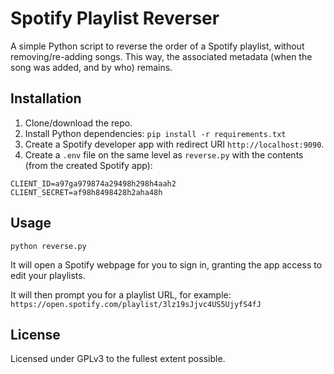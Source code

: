 # Spotify Playlist Reverser

A simple Python script to reverse the order of a Spotify playlist, without removing/re-adding songs. This way, the
associated metadata (when the song was added, and by who) remains.

## Installation

1. Clone/download the repo.
2. Install Python dependencies: `pip install -r requirements.txt`
3. Create a Spotify developer app with redirect URI `http://localhost:9090`.
4. Create a `.env` file on the same level as `reverse.py` with the contents (from the created Spotify app):

```properties
CLIENT_ID=a97ga979874a29498h298h4aah2
CLIENT_SECRET=af98h8498428h2aha48h
```
## Usage

`python reverse.py`

It will open a Spotify webpage for you to sign in, granting the app access to edit your playlists.

It will then prompt you for a playlist URL, for example: `https://open.spotify.com/playlist/3lz19sJjvc4US5UjyfS4fJ`

## License

Licensed under GPLv3 to the fullest extent possible.
